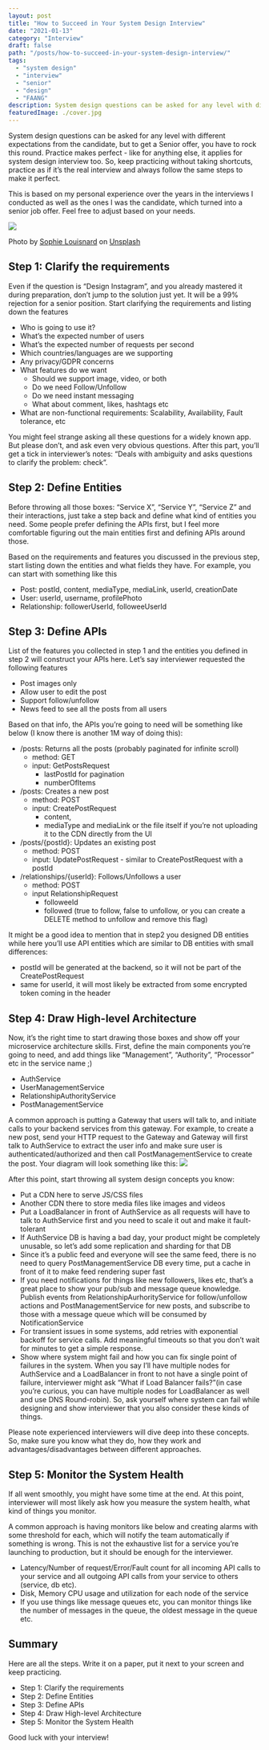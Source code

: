 ```yaml
---
layout: post
title: "How to Succeed in Your System Design Interview"
date: "2021-01-13"
category: "Interview"
draft: false
path: "/posts/how-to-succeed-in-your-system-design-interview/"
tags:
  - "system design"
  - "interview"
  - "senior"
  - "design"
  - "FAANG"
description: System design questions can be asked for any level with different expectations from the candidate, but to get a Senior offer, you have to rock this round. Practice makes perfect - like for anything else, it applies for system design interview too. So, keep practicing without taking shortcuts, practice as if it’s the real interview and always follow the same steps to make it perfect.
featuredImage: ./cover.jpg
---
```



System design questions can be asked for any level with different expectations from the candidate, but to get a Senior offer, you have to rock this round. Practice makes perfect - like for anything else, it applies for system design interview too. So, keep practicing without taking shortcuts, practice as if it’s the real interview and always follow the same steps to make it perfect.

This is based on my personal experience over the years in the interviews I conducted as well as the ones I was the candidate, which turned into a senior job offer. Feel free to adjust based on your needs.

![](./cover.jpg)<figcaption>Photo by <a href="https://unsplash.com/@louisnardsophie">Sophie Louisnard</a> on <a href="https://unsplash.com">Unsplash</a></figcaption>

## Step 1: Clarify the requirements

Even if the question is “Design Instagram”, and you already mastered it during preparation, don’t jump to the solution just yet. It will be a 99% rejection for a senior position. Start clarifying the requirements and listing down the features

* Who is going to use it?
* What’s the expected number of users
* What’s the expected number of requests per second
* Which countries/languages are we supporting
* Any privacy/GDPR concerns
* What features do we want
    - Should we support image, video, or both
    - Do we need Follow/Unfollow
    - Do we need instant messaging
    - What about comment, likes, hashtags etc
* What are non-functional requirements: Scalability, Availability, Fault tolerance, etc

You might feel strange asking all these questions for a widely known app. But please don’t, and ask even very obvious questions. After this part, you’ll get a tick in interviewer’s notes: “Deals with ambiguity and asks questions to clarify the problem: check”.


## Step 2: Define Entities

Before throwing all those boxes: “Service X”, “Service Y”, “Service Z” and their interactions, just take a step back and define what kind of entities you need. Some people prefer defining the APIs first, but I feel more comfortable figuring out the main entities first and defining APIs around those.

Based on the requirements and features you discussed in the previous step, start listing down the entities and what fields they have. For example, you can start with something like this

* Post: postId, content, mediaType, mediaLink, userId, creationDate
* User: userId, username, profilePhoto
* Relationship: followerUserId, followeeUserId

## Step 3: Define APIs

List of the features you collected in step 1 and the entities you defined in step 2 will construct your APIs here. Let’s say interviewer requested the following features

* Post images only
* Allow user to edit the post
* Support follow/unfollow
* News feed to see all the posts from all users

Based on that info, the APIs you’re going to need will be something like below (I know there is another 1M way of doing this):

* /posts: Returns all the posts (probably paginated for infinite scroll)
    * method: GET
    * input: GetPostsRequest
        * lastPostId for pagination
        * numberOfItems
* /posts: Creates a new post
    * method: POST
    * input: CreatePostRequest
        * content,
        * mediaType and mediaLink or the file itself if you’re not uploading it to the CDN directly from the UI
* /posts/{postId}: Updates an existing post
    * method: POST
    * input: UpdatePostRequest - similar to CreatePostRequest with a postId
* /relationships/{userId}: Follows/Unfollows a user
    * method: POST
    * input RelationshipRequest
        * followeeId
        * followed (true to follow, false to unfollow, or you can create a DELETE method to unfollow and remove this flag)

It might be a good idea to mention that in step2 you designed DB entities while here you’ll use API entities which are similar to DB entities with small differences:

* postId will be generated at the backend, so it will not be part of the CreatePostRequest
* same for userId, it will most likely be extracted from some encrypted token coming in the header

## Step 4: Draw High-level Architecture

Now, it’s the right time to start drawing those boxes and show off your microservice architecture skills. First, define the main components you’re going to need, and add things like “Management”, “Authority”, “Processor” etc in the service name ;)

* AuthService
* UserManagementService
* RelationshipAuthorityService
* PostManagementService


A common approach is putting a Gateway that users will talk to, and initiate calls to your backend services from this gateway. For example, to create a new post, send your HTTP request to the Gateway and Gateway will first talk to AuthService to extract the user info and make sure user is authenticated/authorized and then call PostManagementService to create the post. Your diagram will look something like this:
![](./design.jpg)


After this point, start throwing all system design concepts you know:

* Put a CDN here to serve JS/CSS files
* Another CDN there to store media files like images and videos
* Put a LoadBalancer in front of AuthService as all requests will have to talk to AuthService first and you need to scale it out and make it fault-tolerant
* If AuthService DB is having a bad day, your product might be completely unusable, so let’s add some replication and sharding for that DB
* Since it’s a public feed and everyone will see the same feed, there is no need to query PostManagementService DB every time, put a cache in front of it to make feed rendering super fast
* If you need notifications for things like new followers, likes etc, that’s a great place to show your pub/sub and message queue knowledge. Publish events from RelationshipAurhorityService for follow/unfollow actions and PostManagementService for new posts, and subscribe to those with a message queue which will be consumed by NotificationService
* For transient issues in some systems, add retries with exponential backoff for service calls. Add meaningful timeouts so that you don’t wait for minutes to get a simple response.
* Show where system might fail and how you can fix single point of failures in the system. When you say I’ll have multiple nodes for AuthService and a LoadBalancer in front to not have a single point of failure, interviewer might ask “What if Load Balancer fails?”(in case you’re curious, you can have multiple nodes for LoadBalancer as well and use DNS Round-robin). So, ask yourself where system can fail while designing and show interviewer that you also consider these kinds of things.


Please note experienced interviewers will dive deep into these concepts. So, make sure you know what they do, how they work and advantages/disadvantages between different approaches.

## Step 5: Monitor the System Health

If all went smoothly, you might have some time at the end. At this point, interviewer will most likely ask how you measure the system health, what kind of things you monitor.

A common approach is having monitors like below and creating alarms with some threshold for each, which will notify the team automatically if something is wrong. This is not the exhaustive list for a service you’re launching to production, but it should be enough for the interviewer.

* Latency/Number of request/Error/Fault count for all incoming API calls to your service and all outgoing API calls from your service to others (service, db etc).
* Disk, Memory CPU usage and utilization for each node of the service
* If you use things like message queues etc, you can monitor things like the number of messages in the queue, the oldest message in the queue etc.



## Summary

Here are all the steps. Write it on a paper, put it next to your screen and keep practicing.

* Step 1: Clarify the requirements
* Step 2: Define Entities
* Step 3: Define APIs
* Step 4: Draw High-level Architecture
* Step 5: Monitor the System Health


Good luck with your interview!
